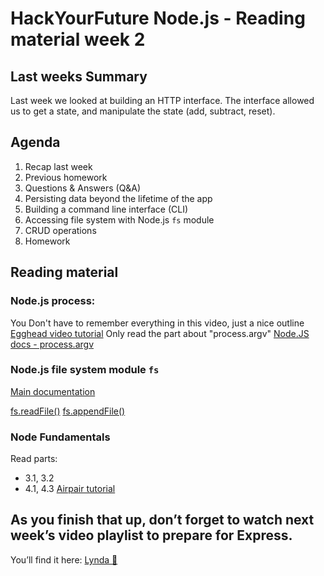 # HackYourFuture Node.js - Reading material week 2

## Last weeks Summary

Last week we looked at building an HTTP interface. The interface allowed us to
get a state, and manipulate the state (add, subtract, reset).

## Agenda

1. Recap last week
2. Previous homework
3. Questions & Answers (Q&A)
4. Persisting data beyond the lifetime of the app
5. Building a command line interface (CLI)
6. Accessing file system with Node.js `fs` module
7. CRUD operations
8. Homework

## Reading material

### Node.js process:

You Don't have to remember everything in this video, just a nice outline
[Egghead video tutorial](https://egghead.io/lessons/node-js-the-node-js-process-object)
Only read the part about "process.argv"
[Node.JS docs - process.argv](https://nodejs.org/docs/latest/api/process.html#process_process_argv)

### Node.js file system module `fs`

[Main documentation](https://nodejs.org/docs/latest-v8.x/api/fs.html)

[fs.readFile()](https://nodejs.org/docs/latest-v8.x/api/fs.html#fs_fs_readfile_path_options_callback)
[fs.appendFile()](https://nodejs.org/docs/latest-v8.x/api/fs.html#fs_fs_appendfile_file_data_options_callback)

### Node Fundamentals

Read parts:
- 3.1, 3.2
- 4.1, 4.3
[Airpair tutorial](https://www.airpair.com/javascript/node-js-tutorial#3-node-fundamentals)

## As you finish that up, don’t forget to watch next week’s video playlist to prepare for Express.

You’ll find it here: [Lynda :information_desk_person:](https://www.lynda.com/SharedPlaylist/e8a2fec772bb462da38429629a34f3b7)
